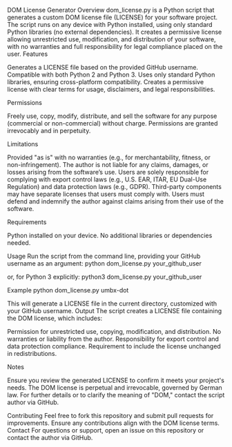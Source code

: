 DOM License Generator
Overview
dom_license.py is a Python script that generates a custom DOM license file (LICENSE) for your software project. The script runs on any device with Python installed, using only standard Python libraries (no external dependencies). It creates a permissive license allowing unrestricted use, modification, and distribution of your software, with no warranties and full responsibility for legal compliance placed on the user.
Features

Generates a LICENSE file based on the provided GitHub username.
Compatible with both Python 2 and Python 3.
Uses only standard Python libraries, ensuring cross-platform compatibility.
Creates a permissive license with clear terms for usage, disclaimers, and legal responsibilities.

Permissions

Freely use, copy, modify, distribute, and sell the software for any purpose (commercial or non-commercial) without charge.
Permissions are granted irrevocably and in perpetuity.

Limitations

Provided "as is" with no warranties (e.g., for merchantability, fitness, or non-infringement).
The author is not liable for any claims, damages, or losses arising from the software’s use.
Users are solely responsible for complying with export control laws (e.g., U.S. EAR, ITAR, EU Dual-Use Regulation) and data protection laws (e.g., GDPR).
Third-party components may have separate licenses that users must comply with.
Users must defend and indemnify the author against claims arising from their use of the software.

Requirements

Python installed on your device.
No additional libraries or dependencies needed.

Usage
Run the script from the command line, providing your GitHub username as an argument:
python dom_license.py your_github_user

or, for Python 3 explicitly:
python3 dom_license.py your_github_user

Example
python dom_license.py umbx-dot

This will generate a LICENSE file in the current directory, customized with your GitHub username.
Output
The script creates a LICENSE file containing the DOM license, which includes:

Permission for unrestricted use, copying, modification, and distribution.
No warranties or liability from the author.
Responsibility for export control and data protection compliance.
Requirement to include the license unchanged in redistributions.

Notes

Ensure you review the generated LICENSE to confirm it meets your project's needs.
The DOM license is perpetual and irrevocable, governed by German law.
For further details or to clarify the meaning of "DOM," contact the script author via GitHub.

Contributing
Feel free to fork this repository and submit pull requests for improvements. Ensure any contributions align with the DOM license terms.
Contact
For questions or support, open an issue on this repository or contact the author via GitHub.
